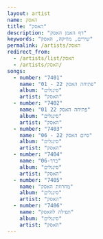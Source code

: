 ```yaml
---
layout: artist
name: האסק
title: "האסק"
description: "דף האמן האסק"
keywords: "שירים, מוזיקה, האסק"
permalink: /artists/האסק
redirect_from:
  - /artists/list/האסק
  - /artists/האסק/
songs:
  - number: "7401"
    name: "01 - פתיחה האסק 22"
    album: "סינגלים"
    artist: "האסק"
  - number: "7402"
    name: "01 פתיחה האסק 22"
    album: "סינגלים"
    artist: "האסק"
  - number: "7403"
    name: "06 - סיום האסק 22"
    album: "סינגלים"
    artist: "האסק"
  - number: "7404"
    name: "06-ברך"
    album: "סינגלים"
    artist: "האסק"
  - number: "7405"
    name: "מחרוזת האסק"
    album: "סינגלים"
    artist: "האסק"
  - number: "7406"
    name: "תפילה להאסק"
    album: "סינגלים"
    artist: "האסק"
---
```

